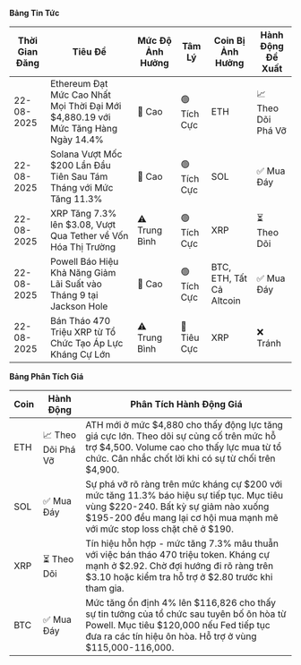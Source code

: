 **Bảng Tin Tức**

| Thời Gian Đăng | Tiêu Đề | Mức Độ Ảnh Hưởng | Tâm Lý | Coin Bị Ảnh Hưởng | Hành Động Đề Xuất |
|------------------|----------|---------|-----------|------------------|------------------|
| 22-08-2025 | Ethereum Đạt Mức Cao Nhất Mọi Thời Đại Mới $4,880.19 với Mức Tăng Hàng Ngày 14.4% | 🚨 Cao | 🟢 Tích Cực | ETH | 📈 Theo Dõi Phá Vỡ |
| 22-08-2025 | Solana Vượt Mốc $200 Lần Đầu Tiên Sau Tám Tháng với Mức Tăng 11.3% | 🚨 Cao | 🟢 Tích Cực | SOL | ✅ Mua Đáy |
| 22-08-2025 | XRP Tăng 7.3% lên $3.08, Vượt Qua Tether về Vốn Hóa Thị Trường | ⚠️ Trung Bình | 🟢 Tích Cực | XRP | ⏳ Theo Dõi |
| 22-08-2025 | Powell Báo Hiệu Khả Năng Giảm Lãi Suất vào Tháng 9 tại Jackson Hole | 🚨 Cao | 🟢 Tích Cực | BTC, ETH, Tất Cả Altcoin | ✅ Mua Đáy |
| 22-08-2025 | Bán Tháo 470 Triệu XRP từ Tổ Chức Tạo Áp Lực Kháng Cự Lớn | ⚠️ Trung Bình | 🔴 Tiêu Cực | XRP | ❌ Tránh |

**Bảng Phân Tích Giá**

| Coin | Hành Động | Phân Tích Hành Động Giá |
|------|--------|---------------------|
| ETH | 📈 Theo Dõi Phá Vỡ | ATH mới ở mức $4,880 cho thấy động lực tăng giá cực lớn. Theo dõi sự củng cố trên mức hỗ trợ $4,500. Volume cao cho thấy lực mua từ tổ chức. Cân nhắc chốt lời khi có sự từ chối trên $4,900. |
| SOL | ✅ Mua Đáy | Sự phá vỡ rõ ràng trên mức kháng cự $200 với mức tăng 11.3% báo hiệu sự tiếp tục. Mục tiêu vùng $220-240. Bất kỳ sự giảm nào xuống $195-200 đều mang lại cơ hội mua mạnh mẽ với mức stop loss chặt chẽ ở $190. |
| XRP | ⏳ Theo Dõi | Tín hiệu hỗn hợp - mức tăng 7.3% mâu thuẫn với việc bán tháo 470 triệu token. Kháng cự mạnh ở $2.92. Chờ đợi hướng đi rõ ràng trên $3.10 hoặc kiểm tra hỗ trợ ở $2.80 trước khi tham gia. |
| BTC | ✅ Mua Đáy | Mức tăng ổn định 4% lên $116,826 cho thấy sự tin tưởng của tổ chức sau tuyên bố ôn hòa từ Powell. Mục tiêu $120,000 nếu Fed tiếp tục đưa ra các tín hiệu ôn hòa. Hỗ trợ ở vùng $115,000-116,000. |
